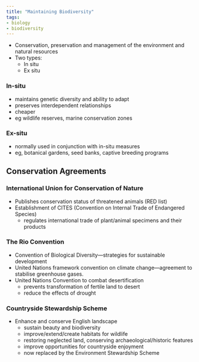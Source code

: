 ```yaml
---
title: "Maintaining Biodiversity"
tags:
- biology
- biodiversity
---
```



- Conservation, preservation and management of the environment and natural resources
- Two types:
	- In situ
	- Ex situ

### In-situ

- maintains genetic diversity and ability to adapt
- preserves interdependent relationships
- cheaper
- eg wildlife reserves, marine conservation zones

### Ex-situ

- normally used in conjunction with in-situ measures
- eg, botanical gardens, seed banks, captive breeding programs


## Conservation Agreements


### International Union for Conservation of Nature

- Publishes conservation status of threatened animals (RED list)
- Establishment of CITES (Convention on Internal Trade of Endangered Species)
	- regulates international trade of plant/animal specimens and their products

### The Rio Convention

- Convention of Biological Diversity—strategies for sustainable development
- United Nations framework convention on climate change—agreement to stabilise greenhouse gases.
- United Nations Convention to combat desertification
	- prevents transformation of fertile land to desert
	- reduce the effects of drought

### Countryside Stewardship Scheme

- Enhance and conserve English landscape
	- sustain beauty and biodiversity 
	- improve/extend/create habitats for wildlife 
	- restoring neglected land, conserving archaeological/historic features
	- improve opportunities for countryside enjoyment
	- now replaced by the Environment Stewardship Scheme

‎‎
